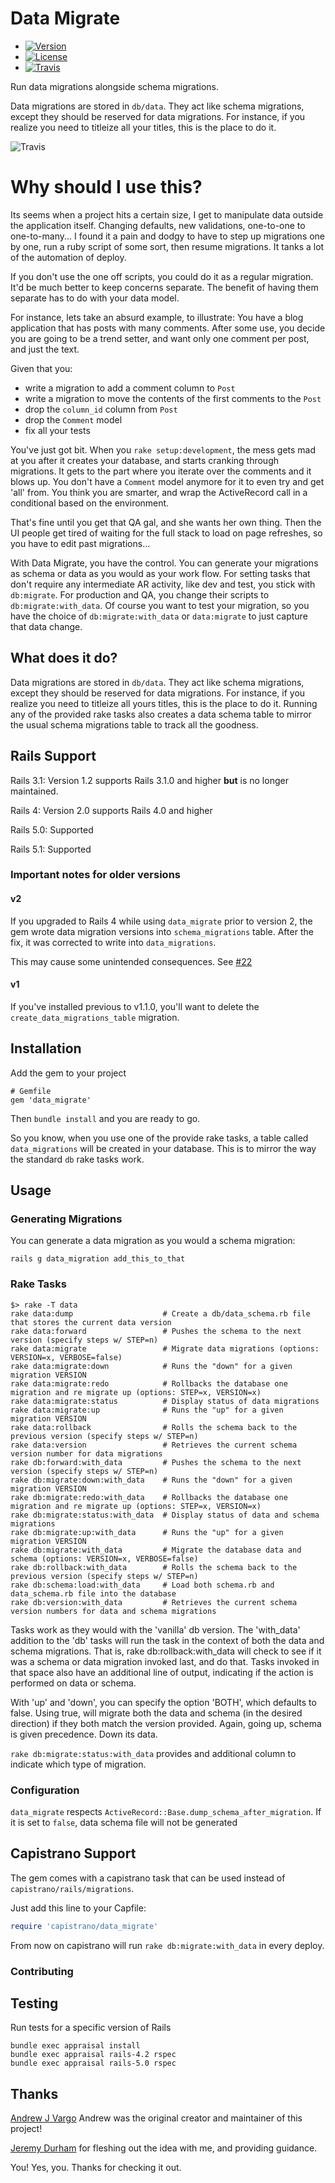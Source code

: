 Data Migrate
====

- [![Version](http://img.shields.io/gem/v/data_migrate.svg?style=flat-square)](https://rubygems.org/gems/data_migrate)
- [![License](http://img.shields.io/badge/license-MIT-brightgreen.svg?style=flat-square)](http://opensource.org/licenses/MIT)
- [![Travis](https://img.shields.io/travis/ilyakatz/data-migrate.svg)](https://travis-ci.org/ilyakatz/data-migrate)


Run data migrations alongside schema migrations.

Data migrations are stored in `db/data`. They act like schema
migrations, except they should be reserved for data migrations. For
instance, if you realize you need to titleize all your titles, this
is the place to do it.

![Travis](./screenshot.png)

# Why should I use this?

Its seems when a project hits a certain size, I get to manipulate data
outside the application itself.  Changing defaults, new validations,
one-to-one to one-to-many... I found it a pain and dodgy to have to
step up migrations one by one, run a ruby script of some sort, then
resume migrations.  It tanks a lot of the automation of deploy.

If you don't use the one off scripts, you could do it as a regular
migration.  It'd be much better to keep concerns separate. The benefit
of having them separate has to do with your data model.

For instance, lets take an absurd example, to illustrate: You have
a blog application that has posts with many comments.
After some use, you decide you are going to be a trend setter,
and want only one comment per post, and just the text.

Given that you:
- write a migration to add a comment column to `Post`
- write a migration to move the contents of the first comments to the `Post`
- drop the `column_id` column from `Post`
- drop the `Comment` model
- fix all your tests

You've just got bit.  When you `rake setup:development`, the mess gets
mad at you after it creates your database, and starts cranking through
migrations.  It gets to the part where you iterate over the comments
and it blows up.  You don't have a `Comment` model anymore for it to
even try and get 'all' from.  You think you are smarter, and wrap the
ActiveRecord call in a conditional based on the environment.

That's fine until you get that QA gal, and she wants her own thing.
Then the UI people get tired of waiting for the full stack to load on page
refreshes, so you have to edit past migrations...

With Data Migrate, you have the control.  You can generate your
migrations as schema or data as you would as your work flow. For
setting tasks that don't require any intermediate AR activity, like
dev and test, you stick with `db:migrate`.  For production and QA, you
change their scripts to `db:migrate:with_data`.  Of course you want to
test your migration, so you have the choice of `db:migrate:with_data` or
`data:migrate` to just capture that data change.

## What does it do?

Data migrations are stored in `db/data`. They act like schema
migrations, except they should be reserved for data migrations. For
instance, if you realize you need to titleize all yours titles, this
is the place to do it. Running any of the provided rake tasks also
creates a data schema table to mirror the usual schema migrations
table to track all the goodness.

## Rails Support

Rails 3.1: Version 1.2 supports Rails 3.1.0 and higher **but** is no longer maintained.

Rails 4: Version 2.0 supports Rails 4.0 and higher

Rails 5.0: Supported

Rails 5.1: Supported

### Important notes for older versions

#### v2

If you upgraded to Rails 4 while using `data_migrate` prior to version 2,
the gem wrote data migration versions into
`schema_migrations` table. After the fix, it was corrected to write into
`data_migrations`.

This may cause some unintended consequences. See [#22](https://github.com/ilyakatz/data-migrate/issues/22)

#### v1

If you've installed previous to v1.1.0, you'll want to delete the
`create_data_migrations_table` migration.

## Installation
Add the gem to your project

    # Gemfile
    gem 'data_migrate'

Then `bundle install` and you are ready to go.

So you know, when you use one of the provide rake tasks, a table
called `data_migrations` will be created in your database. This
is to mirror the way the standard `db` rake tasks work.


## Usage

### Generating Migrations

You can generate a data migration as you would a schema migration:

    rails g data_migration add_this_to_that

### Rake Tasks

    $> rake -T data
    rake data:dump                    # Create a db/data_schema.rb file that stores the current data version
    rake data:forward                 # Pushes the schema to the next version (specify steps w/ STEP=n)
    rake data:migrate                 # Migrate data migrations (options: VERSION=x, VERBOSE=false)
    rake data:migrate:down            # Runs the "down" for a given migration VERSION
    rake data:migrate:redo            # Rollbacks the database one migration and re migrate up (options: STEP=x, VERSION=x)
    rake data:migrate:status          # Display status of data migrations
    rake data:migrate:up              # Runs the "up" for a given migration VERSION
    rake data:rollback                # Rolls the schema back to the previous version (specify steps w/ STEP=n)
    rake data:version                 # Retrieves the current schema version number for data migrations
    rake db:forward:with_data         # Pushes the schema to the next version (specify steps w/ STEP=n)
    rake db:migrate:down:with_data    # Runs the "down" for a given migration VERSION
    rake db:migrate:redo:with_data    # Rollbacks the database one migration and re migrate up (options: STEP=x, VERSION=x)
    rake db:migrate:status:with_data  # Display status of data and schema migrations
    rake db:migrate:up:with_data      # Runs the "up" for a given migration VERSION
    rake db:migrate:with_data         # Migrate the database data and schema (options: VERSION=x, VERBOSE=false)
    rake db:rollback:with_data        # Rolls the schema back to the previous version (specify steps w/ STEP=n)
    rake db:schema:load:with_data     # Load both schema.rb and data_schema.rb file into the database
    rake db:version:with_data         # Retrieves the current schema version numbers for data and schema migrations

Tasks work as they would with the 'vanilla' db version. The 'with_data' addition to the 'db' tasks will run the task in the context of both the data and schema migrations. That is, rake db:rollback:with_data will check to see if it was a schema or data migration invoked last, and do that. Tasks invoked in that space also have an additional line of output, indicating if the action is performed on data or schema.

With 'up' and 'down', you can specify the option 'BOTH', which defaults to false. Using true, will migrate both the data and schema (in the desired direction) if they both match the version provided.  Again, going up, schema is given precedence. Down its data.

`rake db:migrate:status:with_data` provides and additional column to indicate which type of migration.
### Configuration

`data_migrate` respects `ActiveRecord::Base.dump_schema_after_migration`. If it is set to `false`, data schema file will not be generated

## Capistrano Support

The gem comes with a capistrano task that can be used instead of `capistrano/rails/migrations`.

Just add this line to your Capfile:

```ruby
require 'capistrano/data_migrate'
```

From now on capistrano will run `rake db:migrate:with_data` in every deploy.

### Contributing

## Testing

Run tests for a specific version of Rails

```
bundle exec appraisal install
bundle exec appraisal rails-4.2 rspec
bundle exec appraisal rails-5.0 rspec
```

## Thanks
[Andrew J Vargo](http://github.com/ajvargo) Andrew was the original creator and maintainer of this project!

[Jeremy Durham](http://jeremydurham.com/) for fleshing out the idea with me, and providing guidance.

You!  Yes, you. Thanks for checking it out.
